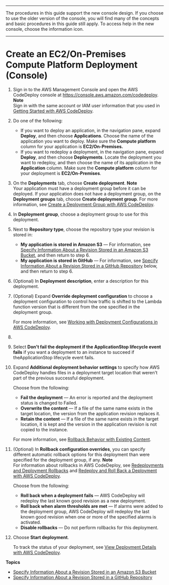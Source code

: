 --------

 The procedures in this guide support the new console design\. If you choose to use the older version of the console, you will find many of the concepts and basic procedures in this guide still apply\. To access help in the new console, choose the information icon\. 

--------

# Create an EC2/On\-Premises Compute Platform Deployment \(Console\)<a name="deployments-create-console"></a>

1. Sign in to the AWS Management Console and open the AWS CodeDeploy console at [https://console\.aws\.amazon\.com/codedeploy](https://console.aws.amazon.com/codedeploy)\.
**Note**  
Sign in with the same account or IAM user information that you used in [Getting Started with AWS CodeDeploy](getting-started-codedeploy.md)\.

1. Do one of the following:
   +  If you want to deploy an application, in the navigation pane, expand **Deploy**, and then choose **Applications**\. Choose the name of the application you want to deploy\. Make sure the **Compute platform** column for your application is **EC2/On\-Premises\.**
   +  If you want to redeploy a deployment, in the navigation pane, expand **Deploy**, and then choose **Deployments**\. Locate the deployment you want to redeploy, and then choose the name of its application in the **Application** column\. Make sure the **Compute platform** column for your deployment is **EC2/On\-Premises**\.

1. On the **Deployments** tab, choose **Create deployment**\.
**Note**  
Your application must have a deployment group before it can be deployed\. If your application does not have a deployment group, on the **Deployment groups** tab, choose **Create deployment group**\. For more information, see [Create a Deployment Group with AWS CodeDeploy](deployment-groups-create.md)\. 

1. In **Deployment group**, choose a deployment group to use for this deployment\.

1. Next to **Repository type**, choose the repository type your revision is stored in:
   + **My application is stored in Amazon S3** — For information, see [Specify Information About a Revision Stored in an Amazon S3 Bucket](deployments-create-console-s3.md), and then return to step 6\. 
   + **My application is stored in GitHub** — For information, see [Specify Information About a Revision Stored in a GitHub Repository](deployments-create-console-github.md) below, and then return to step 6\.

1. \(Optional\) In **Deployment description**, enter a description for this deployment\.

1. \(Optional\) Expand **Override deployment configuration** to choose a deployment configuration to control how traffic is shifted to the Lambda function version that is different from the one specified in the deployment group\.

   For more information, see [Working with Deployment Configurations in AWS CodeDeploy](deployment-configurations.md)\.

1. 

   1. Select **Don't fail the deployment if the ApplicationStop lifecycle event fails** if you want a deployment to an instance to succeed if theApplicationStop lifecycle event fails\.

   1. Expand **Additional deployment behavior settings** to specify how AWS CodeDeploy handles files in a deployment target location that weren't part of the previous successful deployment\.

      Choose from the following:
      + **Fail the deployment** — An error is reported and the deployment status is changed to Failed\.
      + **Overwrite the content** — If a file of the same name exists in the target location, the version from the application revision replaces it\.
      + **Retain the content** — If a file of the same name exists in the target location, it is kept and the version in the application revision is not copied to the instance\.

      For more information, see [Rollback Behavior with Existing Content](deployments-rollback-and-redeploy.md#deployments-rollback-and-redeploy-content-options)\. 

1. \(Optional\) In **Rollback configuration overrides**, you can specify different automatic rollback options for this deployment than were specified for the deployment group, if any\.
**Note**  
For information about rollbacks in AWS CodeDeploy, see [Redeployments and Deployment Rollbacks](deployment-steps.md#deployment-rollback) and [Redeploy and Roll Back a Deployment with AWS CodeDeploy](deployments-rollback-and-redeploy.md)\.

   Choose from the following:
   + **Roll back when a deployment fails** — AWS CodeDeploy will redeploy the last known good revision as a new deployment\.
   + **Roll back when alarm thresholds are met** — If alarms were added to the deployment group, AWS CodeDeploy will redeploy the last known good revision when one or more of the specified alarms is activated\.
   + **Disable rollbacks** — Do not perform rollbacks for this deployment\.

1. Choose **Start deployment**\. 

   To track the status of your deployment, see [View Deployment Details with AWS CodeDeploy](deployments-view-details.md)\.

**Topics**
+ [Specify Information About a Revision Stored in an Amazon S3 Bucket](deployments-create-console-s3.md)
+ [Specify Information About a Revision Stored in a GitHub Repository](deployments-create-console-github.md)